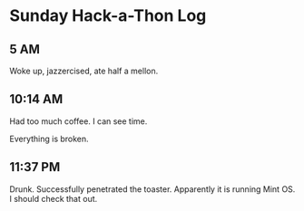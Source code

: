 # Sunday Hack-a-Thon Log


## 5 AM

Woke up, jazzercised, ate half a mellon.


## 10:14 AM

Had too much coffee.  I can see time.

Everything is broken.


## 11:37 PM

Drunk.  Successfully penetrated the toaster.  Apparently it is running Mint OS.  I should check that out.
